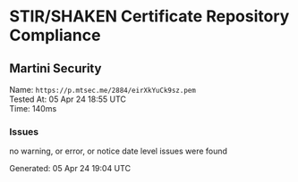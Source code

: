 # STIR/SHAKEN Certificate Repository Compliance

## Martini Security

Name: `https://p.mtsec.me/2884/eirXkYuCk9sz.pem`\
Tested At: 05 Apr 24 18:55 UTC\
Time: 140ms

### Issues

no warning, or error, or notice date level issues were found

Generated: 05 Apr 24 19:04 UTC